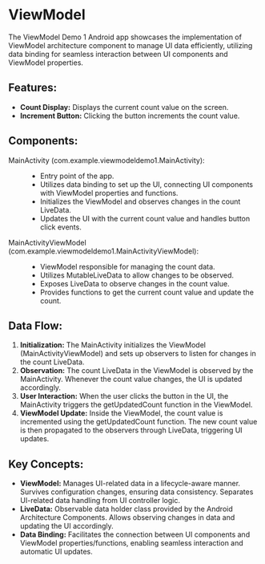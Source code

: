 <h1>ViewModel</h1>
<p>The ViewModel Demo 1 Android app showcases the implementation of ViewModel architecture component to manage UI data efficiently, utilizing data binding for seamless interaction between UI components and ViewModel properties.</p>

<h2>Features:</h2>
<ul>
  <li><strong>Count Display:</strong> Displays the current count value on the screen.</li>
  <li><strong>Increment Button:</strong> Clicking the button increments the count value.</li>
</ul>

<h2>Components:</h2>
<dl>
  <dt>MainActivity (com.example.viewmodeldemo1.MainActivity):</dt>
  <dd>
    <ul>
      <li>Entry point of the app.</li>
      <li>Utilizes data binding to set up the UI, connecting UI components with ViewModel properties and functions.</li>
      <li>Initializes the ViewModel and observes changes in the count LiveData.</li>
      <li>Updates the UI with the current count value and handles button click events.</li>
    </ul>
  </dd>
  
  <dt>MainActivityViewModel (com.example.viewmodeldemo1.MainActivityViewModel):</dt>
  <dd>
    <ul>
      <li>ViewModel responsible for managing the count data.</li>
      <li>Utilizes MutableLiveData to allow changes to be observed.</li>
      <li>Exposes LiveData to observe changes in the count value.</li>
      <li>Provides functions to get the current count value and update the count.</li>
    </ul>
  </dd>
</dl>

<h2>Data Flow:</h2>
<ol>
  <li><strong>Initialization:</strong> The MainActivity initializes the ViewModel (MainActivityViewModel) and sets up observers to listen for changes in the count LiveData.</li>
  <li><strong>Observation:</strong> The count LiveData in the ViewModel is observed by the MainActivity. Whenever the count value changes, the UI is updated accordingly.</li>
  <li><strong>User Interaction:</strong> When the user clicks the button in the UI, the MainActivity triggers the getUpdatedCount function in the ViewModel.</li>
  <li><strong>ViewModel Update:</strong> Inside the ViewModel, the count value is incremented using the getUpdatedCount function. The new count value is then propagated to the observers through LiveData, triggering UI updates.</li>
</ol>

<h2>Key Concepts:</h2>
<ul>
  <li><strong>ViewModel:</strong> Manages UI-related data in a lifecycle-aware manner. Survives configuration changes, ensuring data consistency. Separates UI-related data handling from UI controller logic.</li>
  <li><strong>LiveData:</strong> Observable data holder class provided by the Android Architecture Components. Allows observing changes in data and updating the UI accordingly.</li>
  <li><strong>Data Binding:</strong> Facilitates the connection between UI components and ViewModel properties/functions, enabling seamless interaction and automatic UI updates.</li>
</ul>
